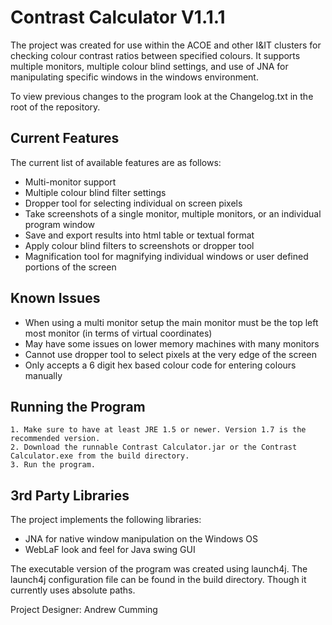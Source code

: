 Contrast Calculator V1.1.1
=====

The project was created for use within the ACOE and other I&IT clusters for checking colour contrast ratios between specified colours. It supports multiple monitors, multiple colour blind settings, and use of JNA for manipulating specific windows in the windows environment.

To view previous changes to the program look at the Changelog.txt in the root of the repository.

Current Features
---
The current list of available features are as follows:
* Multi-monitor support
* Multiple colour blind filter settings
* Dropper tool for selecting individual on screen pixels
* Take screenshots of a single monitor, multiple monitors, or an individual program window
* Save and export results into html table or textual format
* Apply colour blind filters to screenshots or dropper tool
* Magnification tool for magnifying individual windows or user defined portions of the screen

Known Issues
---
* When using a multi monitor setup the main monitor must be the top left most monitor (in terms of virtual coordinates)
* May have some issues on lower memory machines with many monitors
* Cannot use dropper tool to select pixels at the very edge of the screen
* Only accepts a 6 digit hex based colour code for entering colours manually

Running the Program
---

```
1. Make sure to have at least JRE 1.5 or newer. Version 1.7 is the recommended version.
2. Download the runnable Contrast Calculator.jar or the Contrast Calculator.exe from the build directory.
3. Run the program.
```

3rd Party Libraries
---

The project implements the following libraries:

* JNA for native window manipulation on the Windows OS
* WebLaF look and feel for Java swing GUI

The executable version of the program was created using launch4j. The launch4j configuration file can be found in the build directory. Though it currently uses absolute paths.

Project Designer: Andrew Cumming
